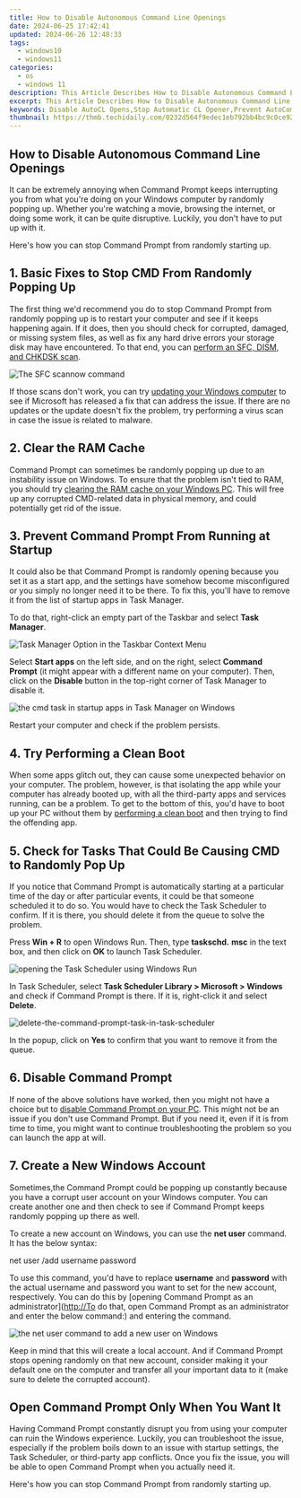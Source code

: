 ```yaml
---
title: How to Disable Autonomous Command Line Openings
date: 2024-06-25 17:42:41
updated: 2024-06-26 12:48:33
tags:
  - windows10
  - windows11
categories:
  - os
  - windows 11
description: This Article Describes How to Disable Autonomous Command Line Openings
excerpt: This Article Describes How to Disable Autonomous Command Line Openings
keywords: Disable AutoCL Opens,Stop Automatic CL Opener,Prevent AutoCommand Access,Cease Autonous CLI Entry,Block Unsolicited CL Opening,Halt Self-Initiated Command Line,Deactivate AutoCommand Ingress
thumbnail: https://thmb.techidaily.com/0232d564f9edec1eb792bb4bc9c0ce9205dc45825a5dcab73d08eb483f21e3ea.jpeg
---
```


## How to Disable Autonomous Command Line Openings

 It can be extremely annoying when Command Prompt keeps interrupting you from what you're doing on your Windows computer by randomly popping up. Whether you're watching a movie, browsing the internet, or doing some work, it can be quite disruptive. Luckily, you don't have to put up with it.

 Here's how you can stop Command Prompt from randomly starting up.

## 1\. Basic Fixes to Stop CMD From Randomly Popping Up

 The first thing we'd recommend you do to stop Command Prompt from randomly popping up is to restart your computer and see if it keeps happening again. If it does, then you should check for corrupted, damaged, or missing system files, as well as fix any hard drive errors your storage disk may have encountered. To that end, you can [perform an SFC, DISM, and CHKDSK scan](https://www.makeuseof.com/difference-between-chkdsk-sfc-and-dism-in-windows-10/).

![The SFC scannow command](https://static1.makeuseofimages.com/wordpress/wp-content/uploads/2023/09/sfc-scannow-command.jpg)

 If those scans don't work, you can try [updating your Windows computer](https://www.makeuseof.com/update-windows-manually/) to see if Microsoft has released a fix that can address the issue. If there are no updates or the update doesn't fix the problem, try performing a virus scan in case the issue is related to malware.

## 2\. Clear the RAM Cache

 Command Prompt can sometimes be randomly popping up due to an instability issue on Windows. To ensure that the problem isn't tied to RAM, you should try [clearing the RAM cache on your Windows PC](https://www.makeuseof.com/ram-cache-windows-guide/). This will free up any corrupted CMD-related data in physical memory, and could potentially get rid of the issue.

## 3\. Prevent Command Prompt From Running at Startup

 It could also be that Command Prompt is randomly opening because you set it as a start app, and the settings have somehow become misconfigured or you simply no longer need it to be there. To fix this, you'll have to remove it from the list of startup apps in Task Manager.

 To do that, right-click an empty part of the Taskbar and select **Task Manager**.

![Task Manager Option in the Taskbar Context Menu](https://static1.makeuseofimages.com/wordpress/wp-content/uploads/2022/11/Task-Manager-Option.jpg)

 Select **Start apps** on the left side, and on the right, select **Command Prompt** (it might appear with a different name on your computer). Then, click on the **Disable** button in the top-right corner of Task Manager to disable it.

![the cmd task in startup apps in Task Manager on Windows](https://static1.makeuseofimages.com/wordpress/wp-content/uploads/2023/09/cmd-in-startup-apps-in-task-manager.jpg)

 Restart your computer and check if the problem persists.

## 4\. Try Performing a Clean Boot

 When some apps glitch out, they can cause some unexpected behavior on your computer. The problem, however, is that isolating the app while your computer has already booted up, with all the third-party apps and services running, can be a problem. To get to the bottom of this, you'd have to boot up your PC without them by [performing a clean boot](https://www.makeuseof.com/clean-boot-windows-11/) and then trying to find the offending app.

## 5\. Check for Tasks That Could Be Causing CMD to Randomly Pop Up

 If you notice that Command Prompt is automatically starting at a particular time of the day or after particular events, it could be that someone scheduled it to do so. You would have to check the Task Scheduler to confirm. If it is there, you should delete it from the queue to solve the problem.

 Press **Win + R** to open Windows Run. Then, type **taskschd.** **msc** in the text box, and then click on **OK** to launch Task Scheduler.

![opening the Task Scheduler using Windows Run](https://static1.makeuseofimages.com/wordpress/wp-content/uploads/2023/09/opening-task-scheduler-from-windows-run.jpg)

 In Task Scheduler, select **Task Scheduler Library > Microsoft > Windows** and check if Command Prompt is there. If it is, right-click it and select **Delete**.

![delete-the-command-prompt-task-in-task-scheduler](https://static1.makeuseofimages.com/wordpress/wp-content/uploads/2023/09/delete-the-command-prompt-task-in-task-scheduler.jpg)

 In the popup, click on **Yes** to confirm that you want to remove it from the queue.

## 6\. Disable Command Prompt

 If none of the above solutions have worked, then you might not have a choice but to [disable Command Prompt on your PC](https://www.makeuseof.com/windows-disable-command-prompt-powershell/). This might not be an issue if you don't use Command Prompt. But if you need it, even if it is from time to time, you might want to continue troubleshooting the problem so you can launch the app at will.

## 7\. Create a New Windows Account

 Sometimes,the Command Prompt could be popping up constantly because you have a corrupt user account on your Windows computer. You can create another one and then check to see if Command Prompt keeps randomly popping up there as well.

 To create a new account on Windows, you can use the **net user** command. It has the below syntax:

net user /add username password

 To use this command, you'd have to replace **username** and **password** with the actual username and password you want to set for the new account, respectively. You can do this by [opening Command Prompt as an administrator](<http://To> do that, open Command Prompt as an administrator and enter the below command:) and entering the command.

![the net user command to add a new user on Windows](https://static1.makeuseofimages.com/wordpress/wp-content/uploads/2023/09/the-net-user-command-to-add-a-new-user-on-windows.jpg)

 Keep in mind that this will create a local account. And if Command Prompt stops opening randomly on that new account, consider making it your default one on the computer and transfer all your important data to it (make sure to delete the corrupted account).

## Open Command Prompt Only When You Want It

 Having Command Prompt constantly disrupt you from using your computer can ruin the Windows experience. Luckily, you can troubleshoot the issue, especially if the problem boils down to an issue with startup settings, the Task Scheduler, or third-party app conflicts. Once you fix the issue, you will be able to open Command Prompt when you actually need it.

 Here's how you can stop Command Prompt from randomly starting up.
